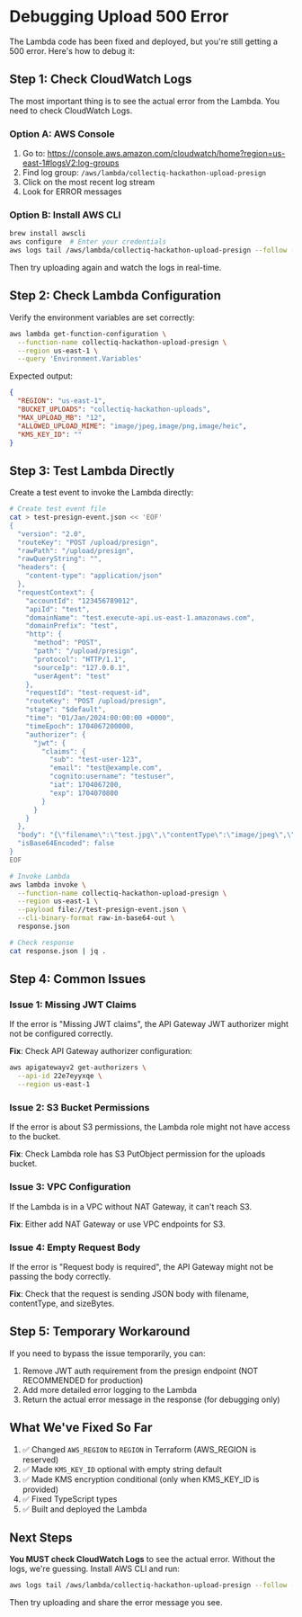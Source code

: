 # Debugging Upload 500 Error

The Lambda code has been fixed and deployed, but you're still getting a 500 error. Here's how to debug it:

## Step 1: Check CloudWatch Logs

The most important thing is to see the actual error from the Lambda. You need to check CloudWatch Logs.

### Option A: AWS Console

1. Go to: https://console.aws.amazon.com/cloudwatch/home?region=us-east-1#logsV2:log-groups
2. Find log group: `/aws/lambda/collectiq-hackathon-upload-presign`
3. Click on the most recent log stream
4. Look for ERROR messages

### Option B: Install AWS CLI

```bash
brew install awscli
aws configure  # Enter your credentials
aws logs tail /aws/lambda/collectiq-hackathon-upload-presign --follow --region us-east-1
```

Then try uploading again and watch the logs in real-time.

## Step 2: Check Lambda Configuration

Verify the environment variables are set correctly:

```bash
aws lambda get-function-configuration \
  --function-name collectiq-hackathon-upload-presign \
  --region us-east-1 \
  --query 'Environment.Variables'
```

Expected output:

```json
{
  "REGION": "us-east-1",
  "BUCKET_UPLOADS": "collectiq-hackathon-uploads",
  "MAX_UPLOAD_MB": "12",
  "ALLOWED_UPLOAD_MIME": "image/jpeg,image/png,image/heic",
  "KMS_KEY_ID": ""
}
```

## Step 3: Test Lambda Directly

Create a test event to invoke the Lambda directly:

```bash
# Create test event file
cat > test-presign-event.json << 'EOF'
{
  "version": "2.0",
  "routeKey": "POST /upload/presign",
  "rawPath": "/upload/presign",
  "rawQueryString": "",
  "headers": {
    "content-type": "application/json"
  },
  "requestContext": {
    "accountId": "123456789012",
    "apiId": "test",
    "domainName": "test.execute-api.us-east-1.amazonaws.com",
    "domainPrefix": "test",
    "http": {
      "method": "POST",
      "path": "/upload/presign",
      "protocol": "HTTP/1.1",
      "sourceIp": "127.0.0.1",
      "userAgent": "test"
    },
    "requestId": "test-request-id",
    "routeKey": "POST /upload/presign",
    "stage": "$default",
    "time": "01/Jan/2024:00:00:00 +0000",
    "timeEpoch": 1704067200000,
    "authorizer": {
      "jwt": {
        "claims": {
          "sub": "test-user-123",
          "email": "test@example.com",
          "cognito:username": "testuser",
          "iat": 1704067200,
          "exp": 1704070800
        }
      }
    }
  },
  "body": "{\"filename\":\"test.jpg\",\"contentType\":\"image/jpeg\",\"sizeBytes\":1024000}",
  "isBase64Encoded": false
}
EOF

# Invoke Lambda
aws lambda invoke \
  --function-name collectiq-hackathon-upload-presign \
  --region us-east-1 \
  --payload file://test-presign-event.json \
  --cli-binary-format raw-in-base64-out \
  response.json

# Check response
cat response.json | jq .
```

## Step 4: Common Issues

### Issue 1: Missing JWT Claims

If the error is "Missing JWT claims", the API Gateway JWT authorizer might not be configured correctly.

**Fix**: Check API Gateway authorizer configuration:

```bash
aws apigatewayv2 get-authorizers \
  --api-id 22e7eyyxqe \
  --region us-east-1
```

### Issue 2: S3 Bucket Permissions

If the error is about S3 permissions, the Lambda role might not have access to the bucket.

**Fix**: Check Lambda role has S3 PutObject permission for the uploads bucket.

### Issue 3: VPC Configuration

If the Lambda is in a VPC without NAT Gateway, it can't reach S3.

**Fix**: Either add NAT Gateway or use VPC endpoints for S3.

### Issue 4: Empty Request Body

If the error is "Request body is required", the API Gateway might not be passing the body correctly.

**Fix**: Check that the request is sending JSON body with filename, contentType, and sizeBytes.

## Step 5: Temporary Workaround

If you need to bypass the issue temporarily, you can:

1. Remove JWT auth requirement from the presign endpoint (NOT RECOMMENDED for production)
2. Add more detailed error logging to the Lambda
3. Return the actual error message in the response (for debugging only)

## What We've Fixed So Far

1. ✅ Changed `AWS_REGION` to `REGION` in Terraform (AWS_REGION is reserved)
2. ✅ Made `KMS_KEY_ID` optional with empty string default
3. ✅ Made KMS encryption conditional (only when KMS_KEY_ID is provided)
4. ✅ Fixed TypeScript types
5. ✅ Built and deployed the Lambda

## Next Steps

**You MUST check CloudWatch Logs** to see the actual error. Without the logs, we're guessing. Install AWS CLI and run:

```bash
aws logs tail /aws/lambda/collectiq-hackathon-upload-presign --follow --region us-east-1
```

Then try uploading and share the error message you see.
